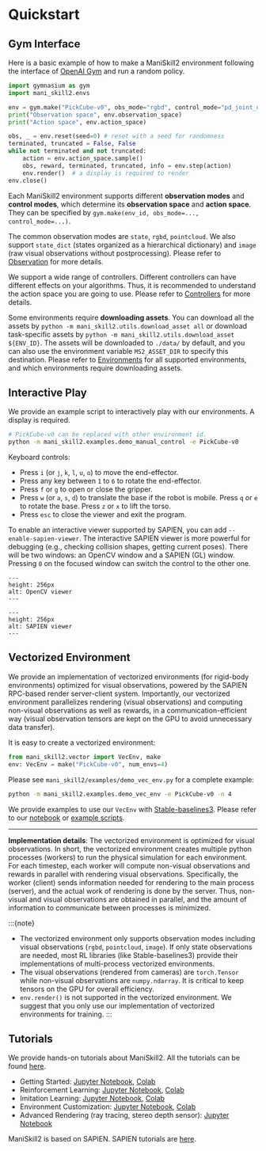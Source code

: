 # Quickstart

## Gym Interface

Here is a basic example of how to make a ManiSkill2 environment following the interface of [OpenAI Gym](https://github.com/openai/gym) and run a random policy.

```python
import gymnasium as gym
import mani_skill2.envs

env = gym.make("PickCube-v0", obs_mode="rgbd", control_mode="pd_joint_delta_pos", render_mode="human")
print("Observation space", env.observation_space)
print("Action space", env.action_space)

obs, _ = env.reset(seed=0) # reset with a seed for randomness
terminated, truncated = False, False
while not terminated and not truncated:
    action = env.action_space.sample()
    obs, reward, terminated, truncated, info = env.step(action)
    env.render()  # a display is required to render
env.close()
```

Each ManiSkill2 environment supports different **observation modes** and **control modes**, which determine its **observation space** and **action space**. They can be specified by `gym.make(env_id, obs_mode=..., control_mode=...)`.

The common observation modes are `state`, `rgbd`, `pointcloud`. We also support `state_dict` (states organized as a hierarchical dictionary) and `image` (raw visual observations without postprocessing). Please refer to [Observation](../concepts/observation.md) for more details.

We support a wide range of controllers. Different controllers can have different effects on your algorithms. Thus, it is recommended to understand the action space you are going to use. Please refer to [Controllers](../concepts/controllers.md) for more details.

Some environments require **downloading assets**. You can download all the assets by `python -m mani_skill2.utils.download_asset all` or download task-specific assets by `python -m mani_skill2.utils.download_asset ${ENV_ID}`. The assets will be downloaded to `./data/` by default, and you can also use the environment variable `MS2_ASSET_DIR` to specify this destination. Please refer to [Environments](../concepts/environments.md) for all supported environments, and which environments require downloading assets.

## Interactive Play

We provide an example script to interactively play with our environments. A display is required.

```bash
# PickCube-v0 can be replaced with other environment id.
python -m mani_skill2.examples.demo_manual_control -e PickCube-v0
```

Keyboard controls:

- Press `i` (or `j`, `k`, `l`, `u`, `o`) to move the end-effector.
- Press any key between `1` to `6` to rotate the end-effector.
- Press `f` or `g` to open or close the gripper.
- Press `w` (or `a`, `s`, `d`) to translate the base if the robot is mobile. Press `q` or `e` to rotate the base. Press `z` or `x` to lift the torso.
- Press `esc` to close the viewer and exit the program.

To enable an interactive viewer supported by SAPIEN, you can add `--enable-sapien-viewer`. The interactive SAPIEN viewer is more powerful for debugging (e.g., checking collision shapes, getting current poses). There will be two windows: an OpenCV window and a SAPIEN (GL) window. Pressing `0` on the focused window can switch the control to the other one.

```{image} images/OpenCV-viewer.png
---
height: 256px
alt: OpenCV viewer
---
```

```{image} images/SAPIEN-viewer.png
---
height: 256px
alt: SAPIEN viewer
---
```

## Vectorized Environment

We provide an implementation of vectorized environments (for rigid-body environments) optimized for visual observations, powered by the SAPIEN RPC-based render server-client system. Importantly, our vectorized environment parallelizes rendering (visual observations) and computing non-visual observations as well as rewards, in a communication-efficient way (visual observation tensors are kept on the GPU to avoid unnecessary data transfer).

It is easy to create a vectorized environment:

```python
from mani_skill2.vector import VecEnv, make
env: VecEnv = make("PickCube-v0", num_envs=4)
```

Please see `mani_skill2/examples/demo_vec_env.py` for a complete example:

```bash
python -m mani_skill2.examples.demo_vec_env -e PickCube-v0 -n 4
```

We provide examples to use our `VecEnv` with [Stable-baselines3](https://stable-baselines3.readthedocs.io/en/master/). Please refer to our [notebook](https://github.com/haosulab/ManiSkill2/blob/main/examples/tutorials/2_reinforcement_learning.ipynb) or [example scripts](https://github.com/haosulab/ManiSkill2/tree/main/examples/tutorials/reinforcement-learning).

---

**Implementation details**: The vectorized environment is optimized for visual observations. In short, the vectorized environment creates multiple python processes (workers) to run the physical simulation for each environment. For each timestep, each worker will compute non-visual observations and rewards in parallel with rendering visual observations. Specifically, the worker (client) sends information needed for rendering to the main process (server), and the actual work of rendering is done by the server. Thus, non-visual and visual observations are obtained in parallel, and the amount of information to communicate between processes is minimized.

:::{note}
- The vectorized environment only supports observation modes including visual observations (`rgbd`, `pointcloud`, `image`). If only state observations are needed, most RL libraries (like Stable-baselines3) provide their implementations of multi-process vectorized environments.
- The visual observations (rendered from cameras) are `torch.Tensor` while non-visual observations are `numpy.ndarray`. It is critical to keep tensors on the GPU for overall efficiency.
- `env.render()` is not supported in the vectorized environment. We suggest that you only use our implementation of vectorized environments for training.
:::

## Tutorials

We provide hands-on tutorials about ManiSkill2. All the tutorials can be found [here](https://github.com/haosulab/ManiSkill2/blob/main/examples/tutorials).

- Getting Started: [Jupyter Notebook](https://github.com/haosulab/ManiSkill2/blob/main/examples/tutorials/1_quickstart.ipynb), [Colab](https://colab.research.google.com/github/haosulab/ManiSkill2/blob/main/examples/tutorials/1_quickstart.ipynb)
- Reinforcement Learning: [Jupyter Notebook](https://github.com/haosulab/ManiSkill2/blob/main/examples/tutorials/2_reinforcement_learning.ipynb), [Colab](https://colab.research.google.com/github/haosulab/ManiSkill2/blob/main/examples/tutorials/2_reinforcement_learning.ipynb)
- Imitation Learning: [Jupyter Notebook](https://github.com/haosulab/ManiSkill2/blob/main/examples/tutorials/3_imitation_learning.ipynb), [Colab](https://colab.research.google.com/github/haosulab/ManiSkill2/blob/main/examples/tutorials/3_imitation_learning.ipynb)
- Environment Customization: [Jupyter Notebook](https://github.com/haosulab/ManiSkill2/blob/main/examples/tutorials/customize_environments.ipynb), [Colab](https://colab.research.google.com/github/haosulab/ManiSkill2/blob/main/examples/tutorials/customize_environments.ipynb)
- Advanced Rendering (ray tracing, stereo depth sensor): [Jupyter Notebook](https://github.com/haosulab/ManiSkill2/blob/main/examples/tutorials/advanced_rendering.ipynb)

ManiSkill2 is based on SAPIEN. SAPIEN tutorials are [here](https://sapien.ucsd.edu/docs/latest/).

